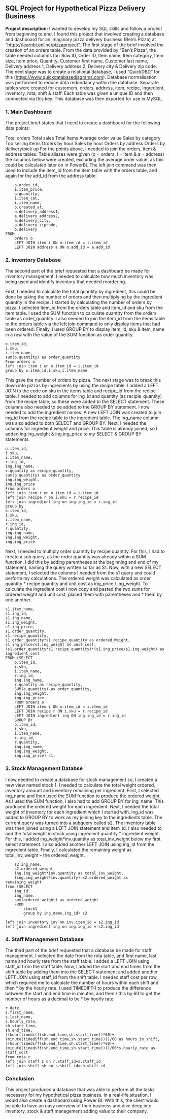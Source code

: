 ## SQL Project for Hypothetical Pizza Delivery Business

**Project description:** I wanted to develop my SQL skills and follow a project from beginning to end. I found this project that involved creating a database and dashboard for an imaginary pizza delivery business (Ben’s Pizza) at “https://learnbi.online/pizzaproject”. The first stage of the brief involved the creation of an orders table. From the data provided by “Ben’s Pizza”, the table needed columns for: Row ID, Order ID, Item name, Item category, Item size, Item price, Quantity, Customer first name, Customer last name, Delivery address 1, Delivery address 2, Delivery city & Delivery zip code. The next stage was to create a relational database, I used “QuickDBD” for this (https://www.quickdatabasediagrams.com). Database normalisation was performed to reduce data redundancy within the database. Separate tables were created for customers, orders, address, item, recipe, ingredient, inventory, rota, shift & staff. Each table was given a unique ID and then connected via this key. This database was then exported for use in MySQL.

### 1. Main Dashboard

The project brief states that I need to create a dashboard for the following data points:

Total orders
Total sales
Total Items
Average order value
Sales by category
Top selling items
Orders by hour
Sales by hour
Orders by address
Orders by delivery/pick up
For the points above, I needed to join the orders, item & address tables. Table aliases were given (o = orders, i = item & a = address) the columns below were created, excluding the average order value, as this could be calculated later on in PowerBI. The left join command was then used to include the item_id from the item table with the orders table, and again for the add_id from the address table. 

```SELECT
	o.order_id,
	i.item_price,
	o.quantity,
	i.item_cat,
	i.item_name,
	o.created_at,
	a.delivery_address1,
	a.delivery_address2,
	a.delivery_city,
	a.delivery_zipcode,
	o.delivery 
FROM
	orders o
	LEFT JOIN item i ON o.item_id = i.item_id
	LEFT JOIN address a ON o.add_id = a.add_id
```

### 2. Inventory Database

The second part of the brief requested that a dashboard be made for inventory management. I needed to calculate how much inventory was being used and identify inventory that needed reordering.

First, I needed to calculate the total quantity by ingredient, this could be done by taking the number of orders and then multiplying by the ingredient quantity in the recipe. I started by calculating the number of orders by pizza. I selected item_id from the orders table and item_id and sku from the item table. I used the SUM function to calculate quantity from the orders table as order_quantity. I also needed to join the item_id from the items table to the orders table via the left join command to only display items that had been ordered. Finally, I used GROUP BY to display item_id, sku & item_name in a row with the value of the SUM function as order quantity.

```SELECT
o.item_id,
i.sku,
i.item_name,
sum(o.quantity) as order_quantity
From orders o
left join item i on o.item_id = i.item_id
group by o.item_id,i.sku,i.item_name
```

This gave the number of orders by pizza. The next stage was to break this down into pizzas by ingredients by using the recipe table. I added a LEFT JOIN to the code on sku in the items table and recipe_id from the recipe table. I needed to add columns for ing_id and quantity (as recipie_quantity) from the recipe table, so these were added to the SELECT statement. These columns also needed to be added to the GROUP BY statement. I now needed to add the ingredient names. A new LEFT JOIN was created to join ing_id from the recipe table to the ingredient table. The ing_name column was also added to both SELECT and GROUP BY. Next, I needed the columns for ingredient weight and price. This table is already joined, so I added ing.ing_weight & ing.ing_price to my SELECT & GROUP BY statements.

```SELECT
o.item_id,
i.sku,
i.item_name,
r.ing_id,
ing.ing_name,
r.quantity as recipe_quantity,
sum(o.quantity) as order_quantity
ing.ing_weight,
ing.ing_price
From orders o
left join item i on o.item_id = i.item_id
left join recipe r on i.sku = r.recipe_id
left join ingredient ing on ing.ing_id = r.ing_id
group by 
o.item_id,
i.sku,
i.item_name,
r.ing_id,
r.quantity,
ing.ing_name,
ing.ing_weight,
ing.ing_price
```

Next, I needed to multiply order quantity by recipe quantity. For this, I had to create a sub query, as the order quantity was already within a SUM function. I did this by adding parentheses at the beginning and end of my statement, naming the query written so far as S1. Now, with a new SELECT statement, I selected the columns I needed from the s1 query and could perform my calculations. The ordered weight was calculated as order quantity * recipe quantity and unit cost as ing_price / ing_weight. To calculate the ingredient cost I now copy and pasted the two sums for ordered weight and unit cost, placed them with parentheses and * them by one another.

```SELECT
s1.item_name,
s1.ing_id,
s1.ing_name,
s1.ing_weight,
s1.ing_price,
s1.order_quantity,
s1.recipe_quantity,
s1.order_quantity*s1.recipe_quantity as ordered_Weight,
s1.ing_price/s1.ing_weight as unit_cost,
(s1.order_quantity*s1.recipe_quantity)*(s1.ing_price/s1.ing_weight) as ingredient_cost   
FROM (SELECT
	o.item_id,
	i.sku,
	i.item_name,
	r.ing_id,
	ing.ing_name,
	r.quantity as recipe_quantity,
	SUM(o.quantity) as order_quantity,
	ing.ing_weight,
	ing.ing_price
	FROM orders o
	LEFT JOIN item i ON o.item_id = i.item_id
	LEFT JOIN recipe r ON i.sku = r.recipe_id
	LEFT JOIN ingredient ing ON ing.ing_id = r.ing_id
	GROUP BY 
	o.item_id,
	i.sku,
	i.item_name,
	r.ing_id,
	r.quantity,
	ing.ing_name,
	ing.ing_weight,
	ing.ing_price) s1;
```

### 3. Stock Management Databse

I now needed to create a database for stock management so, I created a new view named stock 1. I needed to calculate the total weight ordered, inventory amount and inventory remaining per ingredient. First, I selected ing_name and then used the SUM function to produce the ordered weight. As I used the SUM function, I also had to add GROUP BY for ing_name. This produced the ordered weight for each ingredient. Next, I needed the total weight of inventory for each ingredient which I started with. ing_id was added to GROUP BY to work as my joining key to the ingredients table. The current query was turned into a subquery called s2. The inventory table was then joined using a LEFT JOIN statement and item_id. I also needed to add the total weight in stock using ingredient quantity * ingredient weight. For this, I added ing_weight*inv.quantity as total_inv_weight below my first select statement. I also added another LEFT JOIN using ing_id from the ingredient table. Finally, I calculated the remaining weight as total_inv_weight – the ordered_weight.

```SELECT 
	s2.ing_name,
	s2.ordered_weight,
	ing.ing_weight*inv.quantity as total_inv_weight,
	(ing.ing_weight*inv.quantity)-s2.ordered_weight as remaining_weight
from (SELECT
	ing_id,
	ing_name,
	sum(ordered_weight) as ordered_weight
	FROM
		stock1
		group by ing_name,ing_id) s2

left join inventory inv on inv.item_id = s2.ing_id
left join ingredient ing on ing.ing_id = s2.ing_id
```

### 4. Staff Management Database

The third part of the brief requested that a database be made for staff management. I selected the date from the rota table, and first name, last name and hourly rate from the staff table. I added a LEFT JOIN using staff_id from the staff table. Now, I added the start and end times from the shift table by adding them into the SELECT statement and added another LEFT JOIN using staff_id from the shift table. I needed staff cost per row, which required me to calculate the number of hours within each shift and then * by the hourly rate. I used TIMEDIFF() to produce the difference between the start and end time in minutes, and then / this by 60 to get the number of hours as a decimal to be * by hourly rate.

```SELECT
r.date,
s.first_name,
s.last_name,
s.hourly_rate,
sh.start_time,
sh.end_time,
((hour(timediff(sh.end_time,sh.start_time))*60)+(minute(timediff(sh.end_time,sh.start_time))))/60 as hours_in_shift,
((hour(timediff(sh.end_time,sh.start_time))*60)+(minute(timediff(sh.end_time,sh.start_time))))/60*s.hourly_rate as staff_cost
from rota r
left join staff s on r.staff_id=s.staff_id
left join shift sh on r.shift_id=sh.shift_id
```

### Conclusion

This project produced a database that was able to perform all the tasks necessary for my hypothetical pizza business. In a real-life situation, I would also create a dashboard using Power BI. With this, the client would be able to have an easy overview of their business and dive deep into inventory, stock & staff management adding value to their company.    
